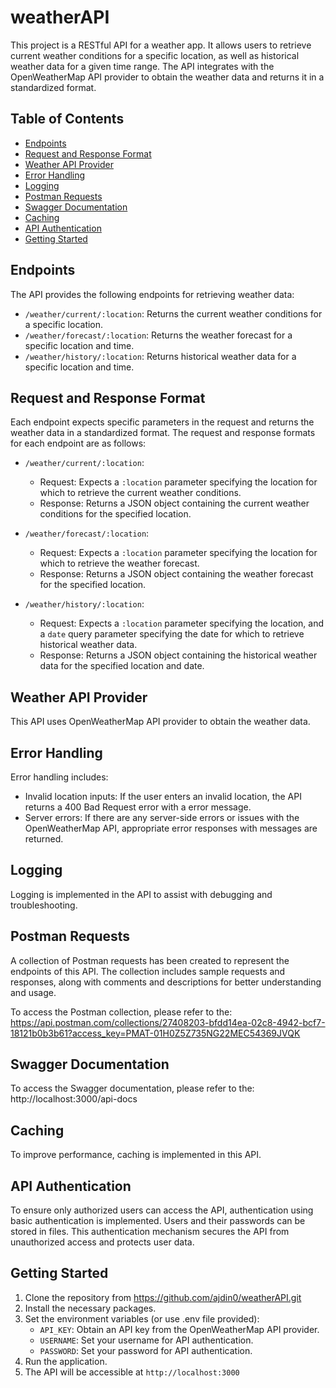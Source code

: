 # weatherAPI

This project is a RESTful API for a weather app. It allows users to retrieve current weather conditions for a specific location, as well as historical weather data for a given time range. The API integrates with the OpenWeatherMap API provider to obtain the weather data and returns it in a standardized format.

## Table of Contents

- [Endpoints](#endpoints)
- [Request and Response Format](#request-and-response-format)
- [Weather API Provider](#weather-api-provider)
- [Error Handling](#error-handling)
- [Logging](#logging)
- [Postman Requests](#postman-requests)
- [Swagger Documentation](#swagger-documentation)
- [Caching](#caching)
- [API Authentication](#api-authentication)
- [Getting Started](#getting-started)

## Endpoints

The API provides the following endpoints for retrieving weather data:

- `/weather/current/:location`: Returns the current weather conditions for a specific location.
- `/weather/forecast/:location`: Returns the weather forecast for a specific location and time.
- `/weather/history/:location`: Returns historical weather data for a specific location and time.

## Request and Response Format

Each endpoint expects specific parameters in the request and returns the weather data in a standardized format. The request and response formats for each endpoint are as follows:

- `/weather/current/:location`:
  - Request: Expects a `:location` parameter specifying the location for which to retrieve the current weather conditions.
  - Response: Returns a JSON object containing the current weather conditions for the specified location.

- `/weather/forecast/:location`:
  - Request: Expects a `:location` parameter specifying the location for which to retrieve the weather forecast.
  - Response: Returns a JSON object containing the weather forecast for the specified location.

- `/weather/history/:location`:
  - Request: Expects a `:location` parameter specifying the location, and a `date` query parameter specifying the date for which to retrieve historical weather data.
  - Response: Returns a JSON object containing the historical weather data for the specified location and date.

## Weather API Provider

This API uses OpenWeatherMap API provider to obtain the weather data.

## Error Handling

Error handling includes:

- Invalid location inputs: If the user enters an invalid location, the API returns a 400 Bad Request error with a error message.
- Server errors: If there are any server-side errors or issues with the OpenWeatherMap API, appropriate error responses with messages are returned.

## Logging

Logging is implemented in the API to assist with debugging and troubleshooting.

## Postman Requests

A collection of Postman requests has been created to represent the endpoints of this API. The collection includes sample requests and responses, along with comments and descriptions for better understanding and usage.

To access the Postman collection, please refer to the: https://api.postman.com/collections/27408203-bfdd14ea-02c8-4942-bcf7-18121b0b3b61?access_key=PMAT-01H0Z5Z735NG22MEC54369JVQK

## Swagger Documentation

To access the Swagger documentation, please refer to the: http://localhost:3000/api-docs

## Caching

To improve performance, caching is implemented in this API.

## API Authentication

To ensure only authorized users can access the API, authentication using basic authentication is implemented. Users and their passwords can be stored in files. This authentication mechanism secures the API from unauthorized access and protects user data.

## Getting Started

1. Clone the repository from https://github.com/ajdin0/weatherAPI.git
2. Install the necessary packages.
3. Set the environment variables (or use .env file provided):
   - `API_KEY`: Obtain an API key from the OpenWeatherMap API provider.
   - `USERNAME`: Set your username for API authentication.
   - `PASSWORD`: Set your password for API authentication.
4. Run the application.
5. The API will be accessible at `http://localhost:3000`
